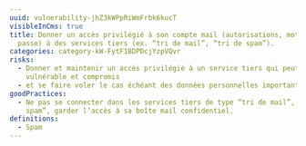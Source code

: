 ```yaml
---
uuid: vulnerability-jhZ3kWPpRiWmFrbk6kucT
visibleInCms: true
title: Donner un accès privilégié à son compte mail (autorisations, mot de
  passe) à des services tiers (ex. “tri de mail”, “tri de spam”).
categories: category-kW-FytF1BDPDcjYzpVQvr
risks:
  - Donner et maintenir un accès privilégié à un service tiers qui peut être
    vulnérable et compromis
  - et se faire voler le cas échéant des données personnelles importantes.
goodPractices:
  - Ne pas se connecter dans les services tiers de type “tri de mail”, “tri de
    spam”, garder l’accès à sa boîte mail confidentiel.
definitions:
  - Spam
---
```

